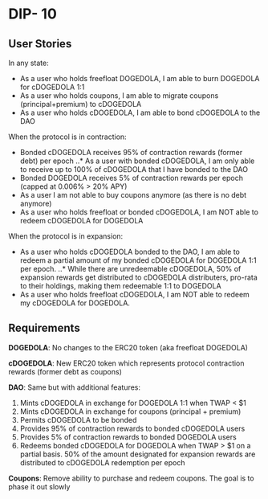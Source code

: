 # DIP- 10

## User Stories

In any state:

- As a user who holds freefloat DOGEDOLA, I am able to burn DOGEDOLA for cDOGEDOLA 1:1
- As a user who holds coupons, I am able to migrate coupons (principal+premium) to cDOGEDOLA
- As a user who holds cDOGEDOLA, I am able to bond cDOGEDOLA to the DAO

When the protocol is in contraction:

- Bonded cDOGEDOLA receives 95% of contraction rewards (former debt) per epoch
  ..\* As a user with bonded cDOGEDOLA, I am only able to receive up to 100% of cDOGEDOLA that I have bonded to the DAO
- Bonded DOGEDOLA receives 5% of contraction rewards per epoch (capped at 0.006% > 20% APY)
- As a user I am not able to buy coupons anymore (as there is no debt anymore)
- As a user who holds freefloat or bonded cDOGEDOLA, I am NOT able to redeem cDOGEDOLA for DOGEDOLA

When the protocol is in expansion:

- As a user who holds cDOGEDOLA bonded to the DAO, I am able to redeem a partial amount of my bonded cDOGEDOLA for DOGEDOLA 1:1 per epoch.
  ..\* While there are unredeemable cDOGEDOLA, 50% of expansion rewards get distributed to cDOGEDOLA distributers, pro-rata to their holdings, making them redeemable 1:1 to DOGEDOLA
- As a user who holds freefloat cDOGEDOLA, I am NOT able to redeem my cDOGEDOLA for DOGEDOLA.

## Requirements

**DOGEDOLA**: No changes to the ERC20 token (aka freefloat DOGEDOLA)

**cDOGEDOLA**: New ERC20 token which represents protocol contraction rewards (former debt as coupons)

**DAO**: Same but with additional features:

1. Mints cDOGEDOLA in exchange for DOGEDOLA 1:1 when TWAP < $1
1. Mints cDOGEDOLA in exchange for coupons (principal + premium)
1. Permits cDOGEDOLA to be bonded
1. Provides 95% of contraction rewards to bonded cDOGEDOLA users
1. Provides 5% of contraction rewards to bonded DOGEDOLA users
1. Redeems bonded cDOGEDOLA for DOGEDOLA when TWAP > $1 on a partial basis. 50% of the amount designated for expansion rewards are distributed to cDOGEDOLA redemption per epoch

**Coupons**: Remove ability to purchase and redeem coupons. The goal is to phase it out slowly
